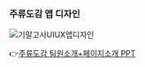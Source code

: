 ### 주류도감 앱 디자인 
![기말고사UIUX앱디자인](https://seungyeon04.github.io/A_Study/기말고사UIUX앱디자인.jpg)   
  
👉[주류도감 팀원소개+페이지소개 PPT](https://www.canva.com/design/DAGYxfRBEeM/pxsQLiEy1vfLHgA2oaqfUw/edit?utm_content=DAGYxfRBEeM&utm_campaign=designshare&utm_medium=link2&utm_source=sharebutton)  
